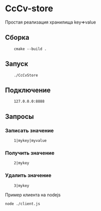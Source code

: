 # CcCv-store

Простая реализация хранилища key=>value

## Сборка

        cmake --build .

## Запуск

        ./CcCvStore

## Подключение

        127.0.0.0:8888

## Запросы

### Записать значение

        1|mykey|myvalue

### Получить значение

        2|mykey

### Удалить значение

        3|mykey



Пример клиента на nodejs

    node ./client.js